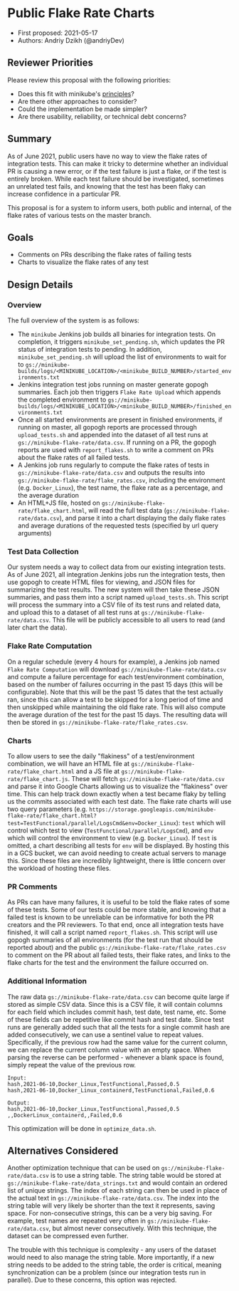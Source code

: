 # Public Flake Rate Charts

* First proposed: 2021-05-17
* Authors: Andriy Dzikh (@andriyDev)

## Reviewer Priorities

Please review this proposal with the following priorities:

*   Does this fit with minikube's [principles](https://minikube.sigs.k8s.io/docs/concepts/principles/)?
*   Are there other approaches to consider?
*   Could the implementation be made simpler?
*   Are there usability, reliability, or technical debt concerns?

## Summary

As of June 2021, public users have no way to view the flake rates of integration tests. This can make it tricky to determine whether an individual PR is causing a new error, or if the test failure is just a flake, or if the test is entirely broken. While each test failure should be investigated, sometimes an unrelated test fails, and knowing that the test has been flaky can increase confidence in a particular PR.

This proposal is for a system to inform users, both public and internal, of the flake rates of various tests on the master branch.

## Goals

*   Comments on PRs describing the flake rates of failing tests
*   Charts to visualize the flake rates of any test

## Design Details

### Overview

The full overview of the system is as follows:
*   The `minikube` Jenkins job builds all binaries for integration tests. On completion, it triggers `minikube_set_pending.sh`, which updates the PR status of integration tests to pending. In addition, `minikube_set_pending.sh` will upload the list of environments to wait for to `gs://minikube-builds/logs/<MINIKUBE_LOCATION>/<minikube_BUILD_NUMBER>/started_environments.txt`
*   Jenkins integration test jobs running on master generate gopogh summaries. Each job then triggers `Flake Rate Upload` which appends the completed environment to `gs://minikube-builds/logs/<MINIKUBE_LOCATION>/<minikube_BUILD_NUMBER>/finished_environments.txt`
*   Once all started environments are present in finished environments, if running on master, all gopogh reports are processed through `upload_tests.sh` and appended into the dataset of all test runs at `gs://minikube-flake-rate/data.csv`. If running on a PR, the gopogh reports are used with `report_flakes.sh` to write a comment on PRs about the flake rates of all failed tests.
*   A Jenkins job runs regularly to compute the flake rates of tests in `gs://minikube-flake-rate/data.csv` and outputs the results into `gs://minikube-flake-rate/flake_rates.csv`, including the environment (e.g. `Docker_Linux`), the test name, the flake rate as a percentage, and the average duration
*   An HTML+JS file, hosted on `gs://minikube-flake-rate/flake_chart.html`, will read the full test data (`gs://minikube-flake-rate/data.csv`), and parse it into a chart displaying the daily flake rates and average durations of the requested tests (specified by url query arguments)

### Test Data Collection

Our system needs a way to collect data from our existing integration tests. As of June 2021, all integration Jenkins jobs run the integration tests, then use gopogh to create HTML files for viewing, and JSON files for summarizing the test results. The new system will then take these JSON summaries, and pass them into a script named `upload_tests.sh`. This script will process the summary into a CSV file of its test runs and related data, and upload this to a dataset of all test runs at `gs://minikube-flake-rate/data.csv`. This file will be publicly accessible to all users to read (and later chart the data).

### Flake Rate Computation

On a regular schedule (every 4 hours for example), a Jenkins job named `Flake Rate Computation` will download `gs://minikube-flake-rate/data.csv` and compute a failure percentage for each test/environment combination, based on the number of failures occurring in the past 15 days (this will be configurable). Note that this will be the past 15 dates that the test actually ran, since this can allow a test to be skipped for a long period of time and then unskipped while maintaining the old flake rate. This will also compute the average duration of the test for the past 15 days. The resulting data will then be stored in `gs://minikube-flake-rate/flake_rates.csv`.

### Charts

To allow users to see the daily "flakiness" of a test/environment combination, we will have an HTML file at `gs://minikube-flake-rate/flake_chart.html` and a JS file at `gs://minikube-flake-rate/flake_chart.js`. These will fetch `gs://minikube-flake-rate/data.csv` and parse it into Google Charts allowing us to visualize the "flakiness" over time. This can help track down exactly when a test became flaky by telling us the commits associated with each test date. The flake rate charts will use two query parameters (e.g. `https://storage.googleapis.com/minikube-flake-rate/flake_chart.html?test=TestFunctional/parallel/LogsCmd&env=Docker_Linux`): `test` which will control which test to view (`TestFunctional/parallel/LogsCmd`), and `env` which will control the environment to view (e.g. `Docker_Linux`). If `test` is omitted, a chart describing all tests for `env` will be displayed. By hosting this in a GCS bucket, we can avoid needing to create actual servers to manage this. Since these files are incredibly lightweight, there is little concern over the workload of hosting these files.

### PR Comments

As PRs can have many failures, it is useful to be told the flake rates of some of these tests. Some of our tests could be more stable, and knowing that a failed test is known to be unreliable can be informative for both the PR creators and the PR reviewers. To that end, once all integration tests have finished, it will call a script named `report_flakes.sh`. This script will use gopogh summaries of all environments (for the test run that should be reported about) and the public `gs://minikube-flake-rate/flake_rates.csv` to comment on the PR about all failed tests, their flake rates, and links to the flake charts for the test and the environment the failure occurred on.

### Additional Information

The raw data `gs://minikube-flake-rate/data.csv` can become quite large if stored as simple CSV data. Since this is a CSV file, it will contain columns for each field which includes commit hash, test date, test name, etc. Some of these fields can be repetitive like commit hash and test date. Since test runs are generally added such that all the tests for a single commit hash are added consecutively, we can use a sentinel value to repeat values. Specifically, if the previous row had the same value for the current column, we can replace the current column value with an empty space. When parsing the reverse can be performed - whenever a blank space is found, simply repeat the value of the previous row.

```
Input:
hash,2021-06-10,Docker_Linux,TestFunctional,Passed,0.5
hash,2021-06-10,Docker_Linux_containerd,TestFunctional,Failed,0.6

Output:
hash,2021-06-10,Docker_Linux,TestFunctional,Passed,0.5
,,DockerLinux_containerd,,Failed,0.6
```

This optimization will be done in `optimize_data.sh`.


## Alternatives Considered

Another optimization technique that can be used on `gs://minikube-flake-rate/data.csv` is to use a string table. The string table would be stored at `gs://minikube-flake-rate/data_strings.txt` and would contain an ordered list of unique strings. The index of each string can then be used in place of the actual text in `gs://minikube-flake-rate/data.csv`. The index into the string table will very likely be shorter than the text it represents, saving space. For non-consecutive strings, this can be a very big saving. For example, test names are repeated very often in `gs://minikube-flake-rate/data.csv`, but almost never consecutively. With this technique, the dataset can be compressed even further.

The trouble with this technique is complexity - any users of the dataset would need to also manage the string table. More importantly, if a new string needs to be added to the string table, the order is critical, meaning synchronization can be a problem (since our integration tests run in parallel). Due to these concerns, this option was rejected.
